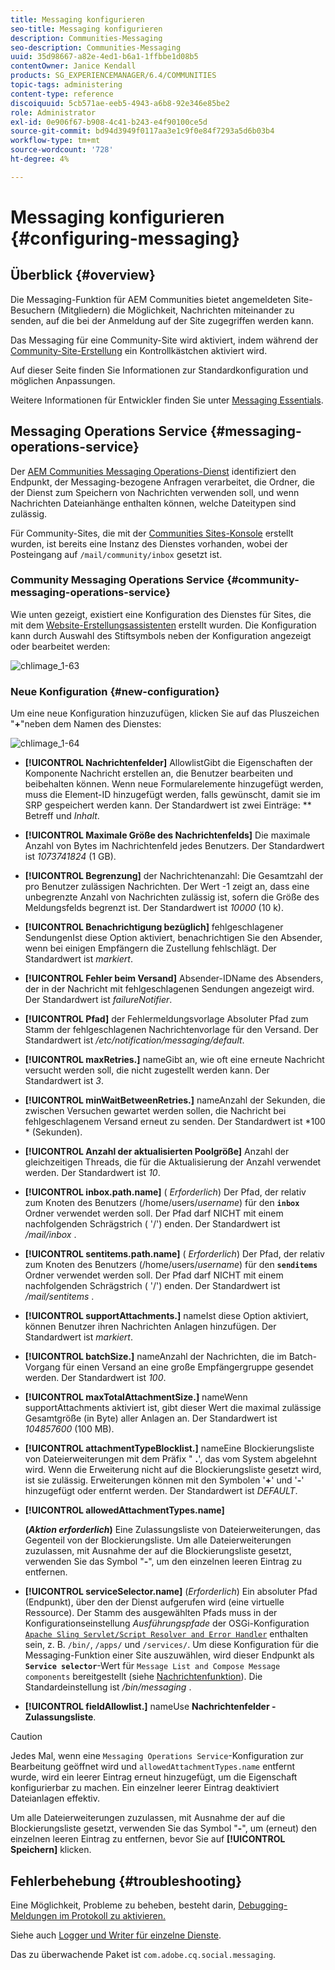 ```yaml
---
title: Messaging konfigurieren
seo-title: Messaging konfigurieren
description: Communities-Messaging
seo-description: Communities-Messaging
uuid: 35d98667-a82e-4ed1-b6a1-1ffbbe1d08b5
contentOwner: Janice Kendall
products: SG_EXPERIENCEMANAGER/6.4/COMMUNITIES
topic-tags: administering
content-type: reference
discoiquuid: 5cb571ae-eeb5-4943-a6b8-92e346e85be2
role: Administrator
exl-id: 0e906f67-b908-4c41-b243-e4f90100ce5d
source-git-commit: bd94d3949f0117aa3e1c9f0e84f7293a5d6b03b4
workflow-type: tm+mt
source-wordcount: '728'
ht-degree: 4%

---
```


# Messaging konfigurieren {#configuring-messaging}

## Überblick {#overview}

Die Messaging-Funktion für AEM Communities bietet angemeldeten Site-Besuchern (Mitgliedern) die Möglichkeit, Nachrichten miteinander zu senden, auf die bei der Anmeldung auf der Site zugegriffen werden kann.

Das Messaging für eine Community-Site wird aktiviert, indem während der [Community-Site-Erstellung](sites-console.md) ein Kontrollkästchen aktiviert wird.

Auf dieser Seite finden Sie Informationen zur Standardkonfiguration und möglichen Anpassungen.

Weitere Informationen für Entwickler finden Sie unter [Messaging Essentials](essentials-messaging.md).

## Messaging Operations Service {#messaging-operations-service}

Der [AEM Communities Messaging Operations-Dienst](http://localhost:4502/system/console/configMgr/com.adobe.cq.social.messaging.client.endpoints.impl.MessagingOperationsServiceImpl) identifiziert den Endpunkt, der Messaging-bezogene Anfragen verarbeitet, die Ordner, die der Dienst zum Speichern von Nachrichten verwenden soll, und wenn Nachrichten Dateianhänge enthalten können, welche Dateitypen sind zulässig.

Für Community-Sites, die mit der [Communities Sites-Konsole](sites-console.md) erstellt wurden, ist bereits eine Instanz des Dienstes vorhanden, wobei der Posteingang auf `/mail/community/inbox` gesetzt ist.

### Community Messaging Operations Service {#community-messaging-operations-service}

Wie unten gezeigt, existiert eine Konfiguration des Dienstes für Sites, die mit dem [Website-Erstellungsassistenten](sites-console.md) erstellt wurden. Die Konfiguration kann durch Auswahl des Stiftsymbols neben der Konfiguration angezeigt oder bearbeitet werden:

![chlimage_1-63](assets/chlimage_1-63.png)

### Neue Konfiguration {#new-configuration}

Um eine neue Konfiguration hinzuzufügen, klicken Sie auf das Pluszeichen &quot;**+**&quot;neben dem Namen des Dienstes:

![chlimage_1-64](assets/chlimage_1-64.png)

* **[!UICONTROL Nachrichtenfelder]**
AllowlistGibt die Eigenschaften der Komponente Nachricht erstellen an, die Benutzer bearbeiten und beibehalten können. Wenn neue Formularelemente hinzugefügt werden, muss die Element-ID hinzugefügt werden, falls gewünscht, damit sie im SRP gespeichert werden kann. Der Standardwert ist zwei Einträge: 
** Betreff und  *Inhalt*.

* **[!UICONTROL Maximale Größe des Nachrichtenfelds]**
Die maximale Anzahl von Bytes im Nachrichtenfeld jedes Benutzers. Der Standardwert ist 
*1073741824*  (1 GB).

* **[!UICONTROL Begrenzung]**
der Nachrichtenanzahl: Die Gesamtzahl der pro Benutzer zulässigen Nachrichten. Der Wert -1 zeigt an, dass eine unbegrenzte Anzahl von Nachrichten zulässig ist, sofern die Größe des Meldungsfelds begrenzt ist. Der Standardwert ist 
*10000*  (10 k).

* **[!UICONTROL Benachrichtigung bezüglich]**
fehlgeschlagener SendungenIst diese Option aktiviert, benachrichtigen Sie den Absender, wenn bei einigen Empfängern die Zustellung fehlschlägt. Der Standardwert ist 
*markiert*.

* **[!UICONTROL Fehler beim Versand]**
Absender-IDName des Absenders, der in der Nachricht mit fehlgeschlagenen Sendungen angezeigt wird. Der Standardwert ist 
*failureNotifier*.

* **[!UICONTROL Pfad]**
der Fehlermeldungsvorlage Absoluter Pfad zum Stamm der fehlgeschlagenen Nachrichtenvorlage für den Versand. Der Standardwert ist 
*/etc/notification/messaging/default*.

* **[!UICONTROL maxRetries.]**
nameGibt an, wie oft eine erneute Nachricht versucht werden soll, die nicht zugestellt werden kann. Der Standardwert ist 
*3*.

* **[!UICONTROL minWaitBetweenRetries.]**
nameAnzahl der Sekunden, die zwischen Versuchen gewartet werden sollen, die Nachricht bei fehlgeschlagenem Versand erneut zu senden. Der Standardwert ist *100 * (Sekunden).

* **[!UICONTROL Anzahl der aktualisierten Poolgröße]**
Anzahl der gleichzeitigen Threads, die für die Aktualisierung der Anzahl verwendet werden. Der Standardwert ist 
*10*.

* **[!UICONTROL inbox.path.name]**
(
*Erforderlich*) Der Pfad, der relativ zum Knoten des Benutzers (/home/users/*username*) für den  **`inbox`** Ordner verwendet werden soll. Der Pfad darf NICHT mit einem nachfolgenden Schrägstrich ( &#39;/&#39;) enden. Der Standardwert ist */mail/inbox* .

* **[!UICONTROL sentitems.path.name]**
(
*Erforderlich*) Der Pfad, der relativ zum Knoten des Benutzers (/home/users/*username*) für den  **`senditems`** Ordner verwendet werden soll. Der Pfad darf NICHT mit einem nachfolgenden Schrägstrich ( &#39;/&#39;) enden. Der Standardwert ist */mail/sentitems* .

* **[!UICONTROL supportAttachments.]**
nameIst diese Option aktiviert, können Benutzer ihren Nachrichten Anlagen hinzufügen. Der Standardwert ist 
*markiert*.

* **[!UICONTROL batchSize.]**
nameAnzahl der Nachrichten, die im Batch-Vorgang für einen Versand an eine große Empfängergruppe gesendet werden. Der Standardwert ist 
*100*.

* **[!UICONTROL maxTotalAttachmentSize.]**
nameWenn supportAttachments aktiviert ist, gibt dieser Wert die maximal zulässige Gesamtgröße (in Byte) aller Anlagen an. Der Standardwert ist 
*104857600*  (100 MB).

* **[!UICONTROL attachmentTypeBlocklist.]**
nameEine Blockierungsliste von Dateierweiterungen mit dem Präfix &quot;
**.**&#39;, das vom System abgelehnt wird. Wenn die Erweiterung nicht auf die Blockierungsliste gesetzt wird, ist sie zulässig. Erweiterungen können mit den Symbolen &#39;**+**&#39; und &#39;**-**&#39; hinzugefügt oder entfernt werden. Der Standardwert ist *DEFAULT*.

* **[!UICONTROL allowedAttachmentTypes.name]**

   **(*Aktion erforderlich*)** Eine Zulassungsliste von Dateierweiterungen, das Gegenteil von der Blockierungsliste. Um alle Dateierweiterungen zuzulassen, mit Ausnahme der auf die Blockierungsliste gesetzt, verwenden Sie das Symbol &quot;**-**&quot;, um den einzelnen leeren Eintrag zu entfernen.

* **[!UICONTROL serviceSelector.name]**
 (*Erforderlich*) Ein absoluter Pfad (Endpunkt), über den der Dienst aufgerufen wird (eine virtuelle Ressource). Der Stamm des ausgewählten Pfads muss in der Konfigurationseinstellung *Ausführungspfade* der OSGi-Konfiguration [ `Apache Sling Servlet/Script Resolver and Error Handler`](http://localhost:4502/system/console/configMgr/org.apache.sling.servlets.resolver.SlingServletResolver) enthalten sein, z. B. `/bin/`, `/apps/` und `/services/`. Um diese Konfiguration für die Messaging-Funktion einer Site auszuwählen, wird dieser Endpunkt als **`Service selector`**-Wert für `Message List and Compose Message components` bereitgestellt (siehe [Nachrichtenfunktion](configure-messaging.md)). Die Standardeinstellung ist */bin/messaging* .

* **[!UICONTROL fieldAllowlist.]**
nameUse 
**Nachrichtenfelder - Zulassungsliste**.

>[!CAUTION]
>
>Jedes Mal, wenn eine `Messaging Operations Service`-Konfiguration zur Bearbeitung geöffnet wird und `allowedAttachmentTypes.name` entfernt wurde, wird ein leerer Eintrag erneut hinzugefügt, um die Eigenschaft konfigurierbar zu machen. Ein einzelner leerer Eintrag deaktiviert Dateianlagen effektiv.
>
>Um alle Dateierweiterungen zuzulassen, mit Ausnahme der auf die Blockierungsliste gesetzt, verwenden Sie das Symbol &quot;**-**&quot;, um (erneut) den einzelnen leeren Eintrag zu entfernen, bevor Sie auf **[!UICONTROL Speichern]** klicken.

## Fehlerbehebung {#troubleshooting}

Eine Möglichkeit, Probleme zu beheben, besteht darin, [Debugging-Meldungen im Protokoll zu aktivieren.](../../help/sites-administering/troubleshooting.md)

Siehe auch [Logger und Writer für einzelne Dienste](../../help/sites-deploying/configure-logging.md#loggers-and-writers-for-individual-services).

Das zu überwachende Paket ist `com.adobe.cq.social.messaging`.
